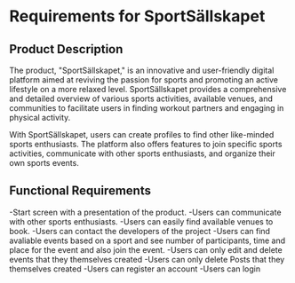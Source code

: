 # Requirements for SportSällskapet
## Product Description
The product, "SportSällskapet," is an innovative and user-friendly digital platform aimed at reviving the passion for sports and promoting an active lifestyle on a more relaxed level. SportSällskapet provides a comprehensive and detailed overview of various sports activities, available venues, and communities to facilitate users in finding workout partners and engaging in physical activity.

With SportSällskapet, users can create profiles to find other like-minded sports enthusiasts. The platform also offers features to join specific sports activities, communicate with other sports enthusiasts, and organize their own sports events.
## Functional Requirements
-Start screen with a presentation of the product.
-Users can communicate with other sports enthusiasts.
-Users can easily find available venues to book.
-Users can contact the developers of the project
-Users can find avaliable events based on a sport and see number of participants, time and place for the event and also join the event.
-Users can only edit and delete events that they themselves created
-Users can only delete Posts that they themselves created
-Users can register an account
-Users can login